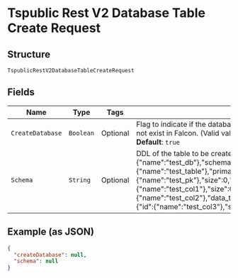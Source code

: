 
# Tspublic Rest V2 Database Table Create Request

## Structure

`TspublicRestV2DatabaseTableCreateRequest`

## Fields

| Name | Type | Tags | Description | Getter | Setter |
|  --- | --- | --- | --- | --- | --- |
| `CreateDatabase` | `Boolean` | Optional | Flag to indicate if the database and schema should be created if they do not exist in Falcon. (Valid values: True/False)<br>**Default**: `true` | Boolean getCreateDatabase() | setCreateDatabase(Boolean createDatabase) |
| `Schema` | `String` | Optional | DDL of the table to be created. Example: {"database":{"name":"test_db"},"schema":{"name":"test_schema"},"table":{"id":{"name":"test_table"},"primary_key":[{"name":"test_pk"}],"column":[{"id":{"name":"test_pk"},"size":0,"data_type":"TYPE_INT32"},{"id":{"name":"test_col1"},"size":0,"data_type":"TYPE_FLOAT"},{"id":{"name":"test_col2"},"data_type":"TYPE_INT64","datetime":"TYPE_DATE"}{"id":{"name":"test_col3"},"size":10,"data_type":"TYPE_VAR_CHAR"}]}} | String getSchema() | setSchema(String schema) |

## Example (as JSON)

```json
{
  "createDatabase": null,
  "schema": null
}
```

